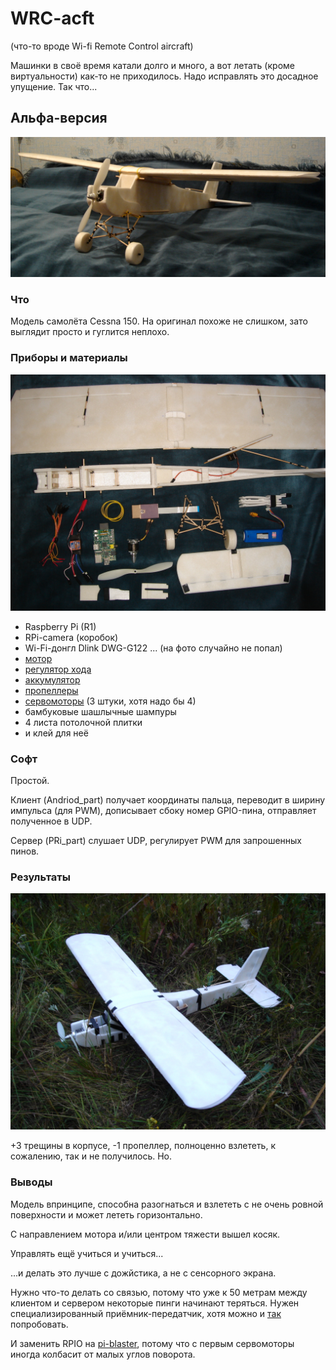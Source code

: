 # WRC-acft

(что-то вроде Wi-fi Remote Control aircraft)

Машинки в своё время катали долго и много, а вот летать (кроме виртуальности) как-то не приходилось.
Надо исправлять это досадное упущение. Так что...

## Альфа-версия

![whole.jpg](https://raw.githubusercontent.com/3bl3gamer/WRC-acft/master/media_v0.1/whole.jpg)

### Что

Модель самолёта Cessna 150. На оригинал похоже не слишком, зато выглядит просто и гуглится неплохо.

### Приборы и материалы

![parts.jpg](https://raw.githubusercontent.com/3bl3gamer/WRC-acft/master/media_v0.1/parts.jpg)

 * Raspberry Pi (R1)
 * RPi-camera (коробок)
 * Wi-Fi-донгл Dlink DWG-G122 ... (на фото случайно не попал)
 * [мотор](https://www.hobbyking.com/hobbyking/store/__25080__NTM_Prop_Drive_28_30S_800KV_300W_Brushless_Motor_short_shaft_version_.html)
 * [регулятор хода](https://www.hobbyking.com/hobbyking/store/__24562__HobbyKing_40A_ESC_4A_UBEC.html)
 * [аккумулятор](https://www.hobbyking.com/hobbyking/store/__9761__Turnigy_1800mAh_4S_20C_Lipo_Pack.html)
 * [пропеллеры](https://www.hobbyking.com/hobbyking/store/__34406__Turnigy_Slow_Fly_Glow_in_the_Dark_Propeller_8x4_5_2pcs_bag_.html)
 * [сервомоторы](https://www.hobbyking.com/hobbyking/store/__32095__Turnigy_TG9z_9g_1_7kg_0_12sec_Eco_Micro_Servo.html) (3 штуки, хотя надо бы 4)
 * бамбуковые шашлычные шампуры
 * 4 листа потолочной плитки
 * и клей для неё

### Софт

Простой.

Клиент (Andriod\_part) получает координаты пальца, переводит в ширину импульса (для PWM),
дописывает сбоку номер GPIO-пина, отправляет полученное в UDP.

Сервер (PRi\_part) слушает UDP, регулирует PWM для запрошенных пинов.

### Результаты

![after.jpg](https://raw.githubusercontent.com/3bl3gamer/WRC-acft/master/media_v0.1/after.jpg)

+3 трещины в корпусе, -1 пропеллер, полноценно взлететь, к сожалению, так и не получилось. Но.

### Выводы

Модель впринципе, способна разогнаться и взлететь с не очень ровной поверхности и может лететь горизонтально.

С направлением мотора и/или центром тяжести вышел косяк.

Управлять ещё учиться и учиться...

...и делать это лучше с дожйстика, а не с сенсорного экрана.

Нужно что-то делать со связью, потому что уже к 50 метрам между клиентом и сервером некоторые пинги начинают теряться.
Нужен специализированный приёмник-передатчик, хотя можно и [так](http://www.sohtell.se/DWL-G122/) попробовать.

И заменить RPIO на [pi-blaster](https://github.com/sarfata/pi-blaster/),
потому что с первым сервомоторы иногда колбасит от малых углов поворота.
